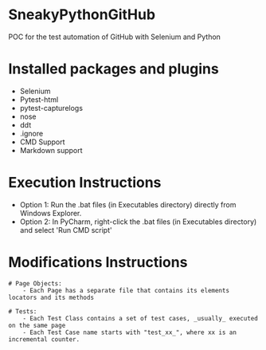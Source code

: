 # SneakyPythonGitHub
POC for the test automation of GitHub with Selenium and Python

# Installed packages and plugins
- Selenium
- Pytest-html
- pytest-capturelogs
- nose
- ddt
- .ignore
- CMD Support
- Markdown support

# Execution Instructions
- Option 1: Run the .bat files (in Executables directory) directly from Windows Explorer.
- Option 2: In PyCharm, right-click the .bat files (in Executables directory) and select 'Run CMD script'

# Modifications Instructions
    # Page Objects:
        - Each Page has a separate file that contains its elements locators and its methods

    # Tests:
        - Each Test Class contains a set of test cases, _usually_ executed on the same page
        - Each Test Case name starts with "test_xx_", where xx is an incremental counter.
